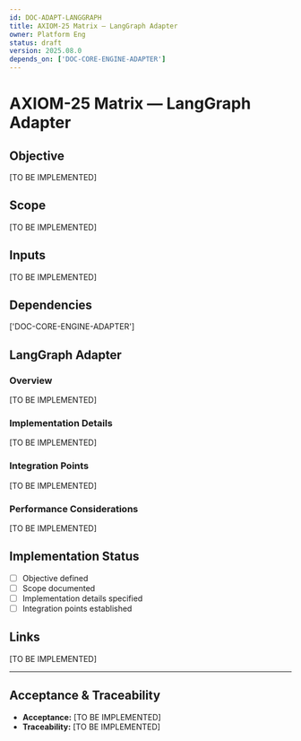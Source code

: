 ```yaml
---
id: DOC-ADAPT-LANGGRAPH
title: AXIOM-25 Matrix — LangGraph Adapter
owner: Platform Eng
status: draft
version: 2025.08.0
depends_on: ['DOC-CORE-ENGINE-ADAPTER']
---
```


# AXIOM-25 Matrix — LangGraph Adapter

## Objective
[TO BE IMPLEMENTED]

## Scope
[TO BE IMPLEMENTED]

## Inputs
[TO BE IMPLEMENTED]

## Dependencies
['DOC-CORE-ENGINE-ADAPTER']

## LangGraph Adapter

### Overview
[TO BE IMPLEMENTED]

### Implementation Details
[TO BE IMPLEMENTED]

### Integration Points
[TO BE IMPLEMENTED]

### Performance Considerations
[TO BE IMPLEMENTED]

## Implementation Status
- [ ] Objective defined
- [ ] Scope documented
- [ ] Implementation details specified
- [ ] Integration points established

## Links
[TO BE IMPLEMENTED]

---

## Acceptance & Traceability
- **Acceptance:** [TO BE IMPLEMENTED]
- **Traceability:** [TO BE IMPLEMENTED]
